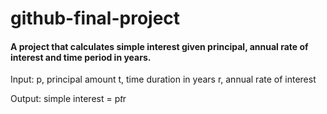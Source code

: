 # github-final-project
#### A project that calculates  simple interest given principal, annual rate of interest and time period in years.

Input:
p, principal amount
t, time duration in years
r, annual rate of interest

Output:
simple interest = p*t*r
